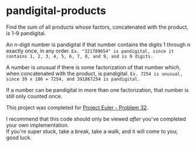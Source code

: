 # pandigital-products 
Find the sum of all products whose factors, concatenated with the product, is 1-9 pandigital.

An n-digit number is pandigital if that number contains the digits 1 through n exactly once, in any order.
`Ex. "321789654" is pandigital, since it contains 1, 2, 3, 4, 5, 6, 7, 8, and 9, and is 9 digits.`

A number is unusual if there is some factorization of that number which, when concatenated with the product, is pandigital.
`Ex. 7254 is unusual, since 39 x 186 = 7254, and 391867254 is pandigital.`

If a number can be pandigital in more than one factorization, that number is still only counted once.

This project was completed for [Project Euler - Problem 32](https://projecteuler.net/problem=32).

I recommend that this code should only be viewed _after_ you've completed your own implementation.  
If you're super stuck, take a break, take a walk, and it will come to you; good luck.
